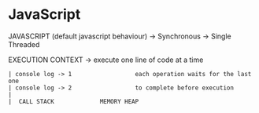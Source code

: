 # JavaScript

JAVASCRIPT (default javascript behaviour)
    -> Synchronous
    -> Single Threaded


EXECUTION CONTEXT
    -> execute one line of code at a time

    | console log -> 1                  each operation waits for the last one
    | console log -> 2                  to complete before execution
    |
    |  CALL STACK             MEMORY HEAP


